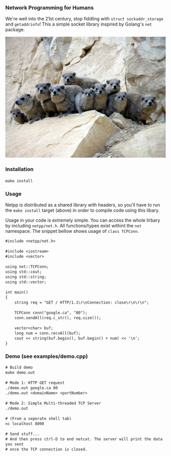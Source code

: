 ### Network Programming for Humans
We're well into the 21st century, stop fiddling with `struct sockaddr_storage`
and `getaddrinfo`! This a simple socket library inspired by Golang's `net`
package.

![Alt text](img/furries.jpg?raw=true "Lol")

### Installation
```make install```

### Usage
Netpp is distributed as a shared library with headers, so you'll have to run
the ```make install``` target (above) in order to compile code using this
libary.

Usage in your code is extremely simple. You can access the whole lirbary by
including ```netpp/net.h```. All functions/types exist withint the ```net```
namespace. The snippet bellow shows usage of ```class TCPConn```.

```
#include <netpp/net.h>

#include <iostream>
#include <vector>

using net::TCPConn;
using std::cout;
using std::string;
using std::vector;

int main()
{
	string req = "GET / HTTP/1.1\r\nConnection: close\r\n\r\n";

	TCPConn conn("google.ca", "80");
	conn.sendAll(req.c_str(), req.size());

	vector<char> buf;
	long num = conn.recvAll(buf);
	cout << string(buf.begin(), buf.begin() + num) << '\n';
}
```

### Demo (see examples/demo.cpp)
```
# Build demo
make demo.out

# Mode 1: HTTP GET request
./demo.out google.ca 80
./demo.out <domainName> <portNumber>

# Mode 2: Simple Multi-threaded TCP Server
./demo.out

# (From a seperate shell tab)
nc localhost 8000

# Send stuff...
# And then press ctrl-D to end netcat. The server will print the data you sent
# once the TCP connection is closed.
```
